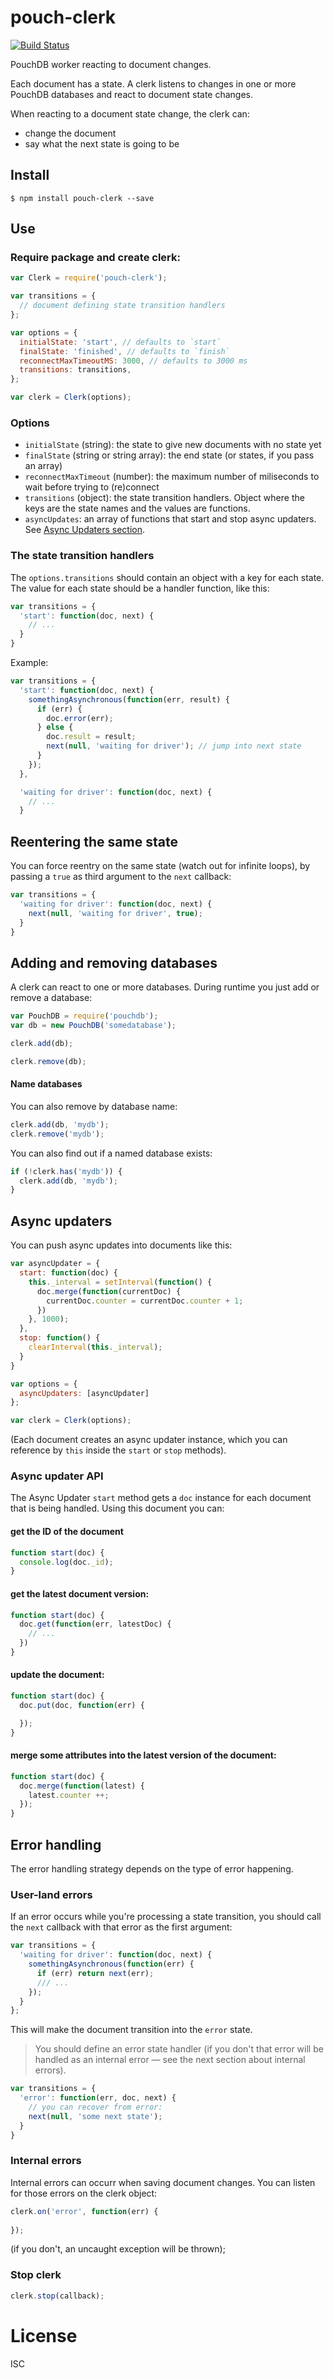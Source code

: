 # pouch-clerk

[![Build Status](https://travis-ci.org/pgte/pouch-clerk.svg?branch=master)](https://travis-ci.org/pgte/pouch-clerk)

PouchDB worker reacting to document changes.

Each document has a state. A clerk listens to changes in one or more PouchDB databases and react to document state changes.

When reacting to a document state change, the clerk can:

* change the document
* say what the next state is going to be

## Install

```
$ npm install pouch-clerk --save
```

## Use

### Require package and create clerk:

```js
var Clerk = require('pouch-clerk');

var transitions = {
  // document defining state transition handlers
};

var options = {
  initialState: 'start', // defaults to `start`
  finalState: 'finished', // defaults to `finish`
  reconnectMaxTimeoutMS: 3000, // defaults to 3000 ms
  transitions: transitions,
};

var clerk = Clerk(options);
```

### Options

* `initialState` (string): the state to give new documents with no state yet
* `finalState` (string or string array): the end state (or states, if you pass an array)
* `reconnectMaxTimeout` (number): the maximum number of miliseconds to wait before trying to (re)connect
* `transitions` (object): the state transition handlers. Object where the keys are the state names and the values are functions.
* `asyncUpdates`: an array of functions that start and stop async updaters. See [Async Updaters section](#async-updaters).

### The state transition handlers

The `options.transitions` should contain an object with a key for each state.
The value for each state should be a handler function, like this:

```js
var transitions = {
  'start': function(doc, next) {
    // ...
  }
}
```

Example:

```javascript
var transitions = {
  'start': function(doc, next) {
    somethingAsynchronous(function(err, result) {
      if (err) {
        doc.error(err);
      } else {
        doc.result = result;
        next(null, 'waiting for driver'); // jump into next state
      }
    });
  },

  'waiting for driver': function(doc, next) {
    // ...
  }
```

## Reentering the same state

You can force reentry on the same state (watch out for infinite loops), by passing a `true` as third argument to the `next` callback:

```js
var transitions = {
  'waiting for driver': function(doc, next) {
    next(null, 'waiting for driver', true);
  }
}
```

## Adding and removing databases

A clerk can react to one or more databases. During runtime you just add or remove a database:

```js
var PouchDB = require('pouchdb');
var db = new PouchDB('somedatabase');

clerk.add(db);
```

```js
clerk.remove(db);
```

#### Name databases

You can also remove by database name:

```js
clerk.add(db, 'mydb');
clerk.remove('mydb');
```

You can also find out if a named database exists:

```js
if (!clerk.has('mydb')) {
  clerk.add(db, 'mydb');
}
```

## Async updaters

You can push async updates into documents like this:

```javascript
var asyncUpdater = {
  start: function(doc) {
    this._interval = setInterval(function() {
      doc.merge(function(currentDoc) {
        currentDoc.counter = currentDoc.counter + 1;
      })
    }, 1000);
  },
  stop: function() {
    clearInterval(this._interval);
  }  
}

var options = {
  asyncUpdaters: [asyncUpdater]  
};

var clerk = Clerk(options);
```

(Each document creates an async updater instance, which you can reference by `this` inside the `start` or `stop` methods).

### Async updater API

The Async Updater `start` method gets a `doc` instance for each document that is being handled. Using this document you can:

#### get the ID of the document

```js
function start(doc) {
  console.log(doc._id);
}
```

#### get the latest document version:

```js
function start(doc) {
  doc.get(function(err, latestDoc) {
    // ...
  })
}
```

#### update the document:

```js
function start(doc) {
  doc.put(doc, function(err) {

  });
}
```


#### merge some attributes into the latest version of the document:

```js
function start(doc) {
  doc.merge(function(latest) {
    latest.counter ++;
  });
}
```

## Error handling

The error handling strategy depends on the type of error happening.

### User-land errors

If an error occurs while you're processing a state transition, you should call the `next` callback with that error as the first argument:


```javascript
var transitions = {
  'waiting for driver': function(doc, next) {
    somethingAsynchronous(function(err) {
      if (err) return next(err);
      /// ...
    });
  }
};
```

This will make the document transition into the `error` state.

> You should define an error state handler (if you don't that error will be handled as an internal error — see the next section about internal errors).

```javascript
var transitions = {
  'error': function(err, doc, next) {
    // you can recover from error:
    next(null, 'some next state');
  }
}
```

### Internal errors

Internal errors can occurr when saving document changes. You can listen for those errors on the clerk object:

```javascript
clerk.on('error', function(err) {
  
});
```

(if you don't, an uncaught exception will be thrown);


### Stop clerk

```js
clerk.stop(callback);
```

# License

ISC
